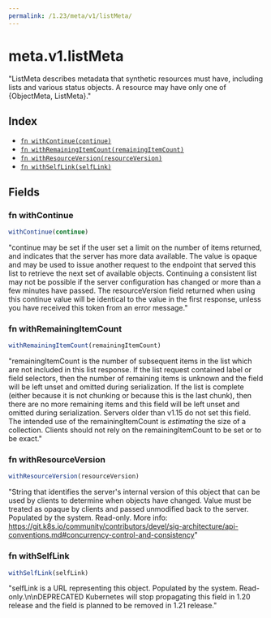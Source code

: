 ```yaml
---
permalink: /1.23/meta/v1/listMeta/
---
```


# meta.v1.listMeta

"ListMeta describes metadata that synthetic resources must have, including lists and various status objects. A resource may have only one of {ObjectMeta, ListMeta}."

## Index

* [`fn withContinue(continue)`](#fn-withcontinue)
* [`fn withRemainingItemCount(remainingItemCount)`](#fn-withremainingitemcount)
* [`fn withResourceVersion(resourceVersion)`](#fn-withresourceversion)
* [`fn withSelfLink(selfLink)`](#fn-withselflink)

## Fields

### fn withContinue

```ts
withContinue(continue)
```

"continue may be set if the user set a limit on the number of items returned, and indicates that the server has more data available. The value is opaque and may be used to issue another request to the endpoint that served this list to retrieve the next set of available objects. Continuing a consistent list may not be possible if the server configuration has changed or more than a few minutes have passed. The resourceVersion field returned when using this continue value will be identical to the value in the first response, unless you have received this token from an error message."

### fn withRemainingItemCount

```ts
withRemainingItemCount(remainingItemCount)
```

"remainingItemCount is the number of subsequent items in the list which are not included in this list response. If the list request contained label or field selectors, then the number of remaining items is unknown and the field will be left unset and omitted during serialization. If the list is complete (either because it is not chunking or because this is the last chunk), then there are no more remaining items and this field will be left unset and omitted during serialization. Servers older than v1.15 do not set this field. The intended use of the remainingItemCount is *estimating* the size of a collection. Clients should not rely on the remainingItemCount to be set or to be exact."

### fn withResourceVersion

```ts
withResourceVersion(resourceVersion)
```

"String that identifies the server's internal version of this object that can be used by clients to determine when objects have changed. Value must be treated as opaque by clients and passed unmodified back to the server. Populated by the system. Read-only. More info: https://git.k8s.io/community/contributors/devel/sig-architecture/api-conventions.md#concurrency-control-and-consistency"

### fn withSelfLink

```ts
withSelfLink(selfLink)
```

"selfLink is a URL representing this object. Populated by the system. Read-only.\n\nDEPRECATED Kubernetes will stop propagating this field in 1.20 release and the field is planned to be removed in 1.21 release."
